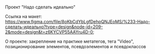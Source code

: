 Проект "Надо сделать идеально"

Ссылка на макет: https://www.figma.com/file/8oKbCdYbLgfDehpQNJEoMS/%233-Надо-сделать-идеально?type=design&node-id=209-2&mode=design&t=z6KYCVP55AAYru4D-0;

О проекте: закрепление на практике метатегов, тега "Video", позиционирование элементов, псевдоэлементов и псевдоклассов